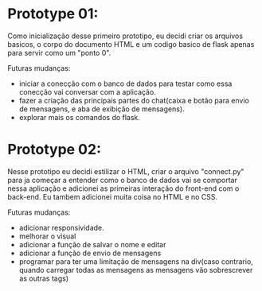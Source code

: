 # Prototype 01:
Como inicialização desse primeiro prototipo, eu decidi criar os arquivos basicos, o corpo do documento HTML e um codigo basico de flask apenas para servir como um "ponto 0".

Futuras mudanças:
- iniciar a conecção com o banco de dados para testar como essa conecção vai conversar com a aplicação.
- fazer a criação das principais partes do chat(caixa e botão para envio de mensagens, e aba de exibição de mensagens).
- explorar mais os comandos do flask.

# Prototype 02:
Nesse prototipo eu decidi estilizar o HTML, criar o arquivo "connect.py" para ja começar a entender como o banco de dados vai se comportar nessa aplicação e adicionei as primeiras interação do front-end com o back-end.
Eu tambem adicionei muita coisa no HTML e no CSS.

Futuras mudanças:
- adicionar responsividade.
- melhorar o visual
- adicionar a função de salvar o nome e editar
- adicionar a função de envio de mensagens
- programar para ter uma limitação de mensagens na div(caso contrario, quando carregar todas as mensagens as mensagens vão sobrescrever as outras tags) 

